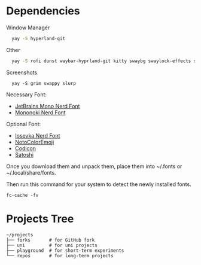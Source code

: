 # Dependencies

Window Manager
```zsh
  yay -S hyperland-git
```

Other
```zsh
  yay -S rofi dunst waybar-hyprland-git kitty swaybg swaylock-effects swayidle pamixer light
```

Screenshots
```
  yay -S grim swappy slurp
```

Necessary Font:
- [JetBrains Mono Nerd Font](https://github.com/ryanoasis/nerd-fonts/releases/download/v2.2.2/JetBrainsMono.zip)
- [Mononoki Nerd Font](https://github.com/ryanoasis/nerd-fonts/releases/download/v2.2.2/Mononoki.zip)

Optional Font:

- [Iosevka Nerd Font](https://github.com/ryanoasis/nerd-fonts/releases/download/v2.2.2/Iosevka.zip)
- [NotoColorEmoji](https://github.com/googlefonts/noto-emoji/raw/main/fonts/NotoColorEmoji.ttf)
- [Codicon](https://github.com/microsoft/vscode-codicons/raw/main/dist/codicon.ttf)
- [Satoshi](https://api.fontshare.com/v2/fonts/download/satoshi)

Once you download them and unpack them, place them into ~/.fonts or ~/.local/share/fonts.

Then run this command for your system to detect the newly installed fonts.

```
fc-cache -fv
```
# Projects Tree
```
~/projects
├── forks       # for GitHub fork
├── uni         # for uni projects
├── playground  # for short-term experiments
└── repos       # for long-term projects
```
